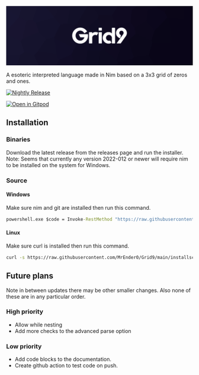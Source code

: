 <img src=".github/assets/banner.png">

A esoteric interpreted language made in Nim based on a 3x3 grid of zeros and ones.

[![Nightly Release](https://github.com/MrEnder0/Grid9/actions/workflows/nightly.yml/badge.svg)](https://github.com/MrEnder0/Grid9/actions/workflows/nightly.yml)

[![Open in Gitpod](https://gitpod.io/button/open-in-gitpod.svg)](https://gitpod.io/#https://github.com/MrEnder0/Grid9)

## Installation

### Binaries

Download the latest release from the releases page and run the installer.
Note: Seems that currently any version 2022-012 or newer will require nim to be installed on the system for Windows.

### Source

#### Windows

Make sure nim and git are installed then run this command.

```cmd
powershell.exe $code = Invoke-RestMethod "https://raw.githubusercontent.com/MrEnder0/Grid9/main/installscripts/windows.cmd"; 
```

#### Linux

Make sure curl is installed then run this command.

```bash
curl -s https://raw.githubusercontent.com/MrEnder0/Grid9/main/installscripts/linux.sh | bash
```

## Future plans

Note in between updates there may be other smaller changes. Also none of these are in any particular order.

### High priority

- Allow while nesting
- Add more checks to the advanced parse option

### Low priority

- Add code blocks to the documentation.
- Create github action to test code on push.
